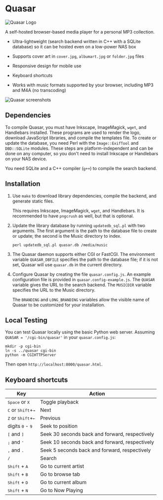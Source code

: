 Quasar
======

![Quasar Logo](https://user-images.githubusercontent.com/404497/35063426-b19cf18a-fb8c-11e7-8720-d75bd89138c6.png)

A self-hosted browser-based media player for a personal MP3 collection.

* Ultra-lightweight (search backend written in C++ with a SQLite
  database) so it can be hosted even on a low-power NAS box

* Supports cover art in `cover.jpg`, `albumart.jpg` or `folder.jpg` files

* Responsive design for mobile use

* Keyboard shortcuts

* Works with music formats supported by your browser, including MP3
  and M4A (no transcoding)

![Quasar screenshots](https://user-images.githubusercontent.com/404497/35079531-c67d8b82-fbcd-11e7-80cb-1158db3512ae.png)

Dependencies
------------

To compile Quasar, you must have Inkscape, ImageMagick, `wget`, and
Handlebars installed. These programs are used to render the logo,
download JavaScript libraries, and compile the templates file. To
create or update the database, you need Perl with the
`Image::ExifTool` and `DBD::SQLite` modules. These steps are
platform-independent and can be done on any computer, so you don't
need to install Inkscape or Handlebars on your NAS device.

You need SQLite and a C++ compiler (`g++`) to compile the search backend.

Installation
------------

1. Use `make` to download library dependencies, compile the backend,
   and generate static files.

   This requires Inkscape, ImageMagick, `wget`, and Handlebars. It is
   recommended to have `pngcrush` as well, but that is optional.

2. Update the library database by running `updatedb_sql.pl` with two
   arguments. The first argument is the path to the database file to
   create or update; the second is the Music directory to index.

       perl updatedb_sql.pl quasar.db /media/music

3. The Quasar daemon supports either CGI or FastCGI. The environment
   variable `QUASAR_DBFILE` specifies the path to the database file;
   if it is not set, Quasar will use `quasar.db` in the current
   directory.

4. Configure Quasar by creating the file `quasar.config.js`. An
   example configuration file is provided in `quasar.config-example.js`.
   The `QUASAR` variable gives the URL to the search backend. The
   `MUSICDIR` variable specifies the URL to the Music directory.

   The `BRANDING` and `LONG_BRANDING` variables allow the visible name
   of Quasar to be customized for your installation.

Local Testing
-------------

You can test Quasar locally using the basic Python web server.
Assuming `QUASAR = '/cgi-bin/quasar'` in your `quasar.config.js`:

    mkdir -p cgi-bin
    ln -s ../quasar cgi-bin
    python -m CGIHTTPServer

Then open `http://localhost:8000/quasar.html`.

Keyboard shortcuts
------------------

Key                                           | Action
--------------------------------------------- | ------------------------
<kbd>Space</kbd> or <kbd>X</kbd>              | Toggle playback
<kbd>C</kbd> or <kbd>Shift</kbd>+<kbd>→</kbd> | Next
<kbd>Z</kbd> or <kbd>Shift</kbd>+<kbd>←</kbd> | Previous
digits <kbd>0</kbd> - <kbd>9</kbd>            | Seek to position
<kbd>[</kbd> and <kbd>]</kbd> | Seek 30 seconds back and forward, respectively
<kbd>;</kbd> and <kbd>'</kbd> | Seek 10 seconds back and forward, respectively
<kbd>,</kbd> and <kbd>.</kbd>  | Seek 5 seconds back and forward, respectively
<kbd>/</kbd>                                  | Search
<kbd>Shift</kbd> + <kbd>A</kbd>               | Go to current artist
<kbd>Shift</kbd> + <kbd>B</kbd>               | Go to browse tab
<kbd>Shift</kbd> + <kbd>D</kbd>               | Go to current album
<kbd>Shift</kbd> + <kbd>N</kbd>               | Go to Now Playing
